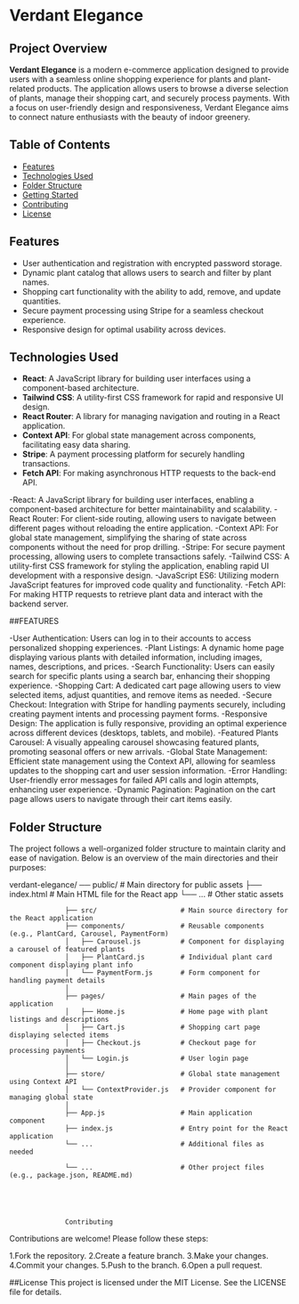 # Verdant Elegance

## Project Overview

**Verdant Elegance** is a modern e-commerce application designed to provide users with a seamless online shopping experience for plants and plant-related products. The application allows users to browse a diverse selection of plants, manage their shopping cart, and securely process payments. With a focus on user-friendly design and responsiveness, Verdant Elegance aims to connect nature enthusiasts with the beauty of indoor greenery.

## Table of Contents

- [Features](#features)
- [Technologies Used](#technologies-used)
- [Folder Structure](#folder-structure)
- [Getting Started](#getting-started)
- [Contributing](#contributing)
- [License](#license)

## Features

- User authentication and registration with encrypted password storage.
- Dynamic plant catalog that allows users to search and filter by plant names.
- Shopping cart functionality with the ability to add, remove, and update quantities.
- Secure payment processing using Stripe for a seamless checkout experience.
- Responsive design for optimal usability across devices.

## Technologies Used

- **React**: A JavaScript library for building user interfaces using a component-based architecture.
- **Tailwind CSS**: A utility-first CSS framework for rapid and responsive UI design.
- **React Router**: A library for managing navigation and routing in a React application.
- **Context API**: For global state management across components, facilitating easy data sharing.
- **Stripe**: A payment processing platform for securely handling transactions.
- **Fetch API**: For making asynchronous HTTP requests to the back-end API.

-React: A JavaScript library for building user interfaces, enabling a component-based architecture for better maintainability and scalability.
-React Router: For client-side routing, allowing users to navigate between different pages without reloading the entire application.
-Context API: For global state management, simplifying the sharing of state across components without the need for prop drilling.
-Stripe: For secure payment processing, allowing users to complete transactions safely.
-Tailwind CSS: A utility-first CSS framework for styling the application, enabling rapid UI development with a responsive design.
-JavaScript ES6: Utilizing modern JavaScript features for improved code quality and functionality.
-Fetch API: For making HTTP requests to retrieve plant data and interact with the backend server.

##FEATURES

-User Authentication: Users can log in to their accounts to access personalized shopping experiences.
-Plant Listings: A dynamic home page displaying various plants with detailed information, including images, names, descriptions, and prices.
-Search Functionality: Users can easily search for specific plants using a search bar, enhancing their shopping experience.
-Shopping Cart: A dedicated cart page allowing users to view selected items, adjust quantities, and remove items as needed.
-Secure Checkout: Integration with Stripe for handling payments securely, including creating payment intents and processing payment forms.
-Responsive Design: The application is fully responsive, providing an optimal experience across different devices (desktops, tablets, and mobile).
-Featured Plants Carousel: A visually appealing carousel showcasing featured plants, promoting seasonal offers or new arrivals.
-Global State Management: Efficient state management using the Context API, allowing for seamless updates to the shopping cart and user session     information.
-Error Handling: User-friendly error messages for failed API calls and login attempts, enhancing user experience.
-Dynamic Pagination: Pagination on the cart page allows users to navigate through their cart items easily.

## Folder Structure

The project follows a well-organized folder structure to maintain clarity and ease of navigation. Below is an overview of the main directories and their purposes:

verdant-elegance/ ── public/                  # Main directory for public assets
                  ├── index.html              # Main HTML file for the React app
                  └── ...                     # Other static assets
                  
                  ├── src/                     # Main source directory for the React application
                  ├── components/              # Reusable components (e.g., PlantCard, Carousel, PaymentForm)
                  │   ├── Carousel.js          # Component for displaying a carousel of featured plants
                  │   ├── PlantCard.js         # Individual plant card component displaying plant info
                  │   └── PaymentForm.js       # Form component for handling payment details
                  │
                  ├── pages/                   # Main pages of the application
                  │   ├── Home.js              # Home page with plant listings and descriptions
                  │   ├── Cart.js              # Shopping cart page displaying selected items
                  │   ├── Checkout.js          # Checkout page for processing payments
                  │   └── Login.js             # User login page
                  │
                  ├── store/                   # Global state management using Context API
                  │   └── ContextProvider.js   # Provider component for managing global state
                  │
                  ├── App.js                   # Main application component
                  ├── index.js                 # Entry point for the React application
                  └── ...                      # Additional files as needed
                  
                  └── ...                      # Other project files (e.g., package.json, README.md)





                  Contributing
Contributions are welcome! Please follow these steps:

1.Fork the repository.
2.Create a feature branch.
3.Make your changes.
4.Commit your changes.
5.Push to the branch.
6.Open a pull request.


##License
This project is licensed under the MIT License. See the LICENSE file for details.



